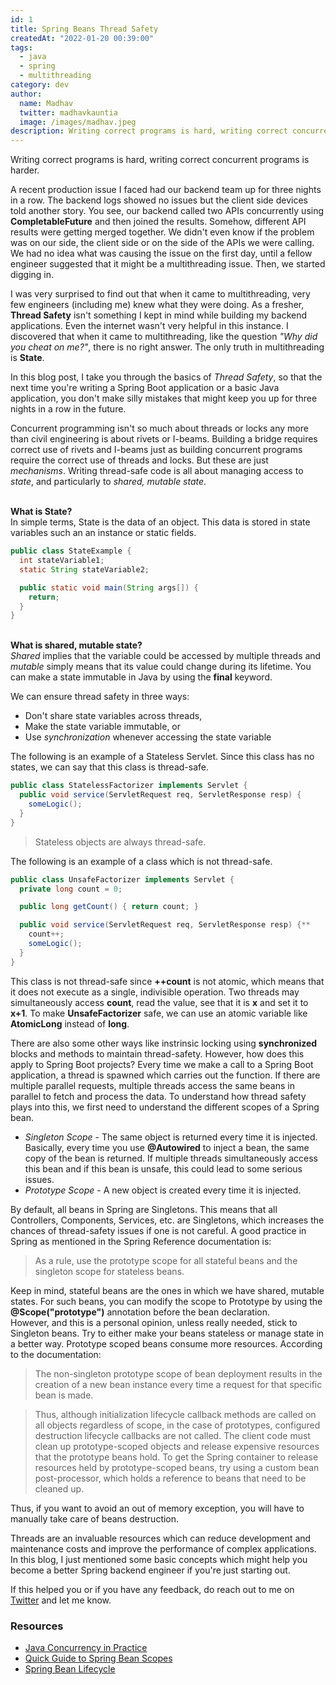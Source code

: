 ```yaml
---
id: 1
title: Spring Beans Thread Safety
createdAt: "2022-01-20 00:39:00"
tags:
  - java
  - spring
  - multithreading
category: dev
author:
  name: Madhav
  twitter: madhavkauntia
  image: /images/madhav.jpeg
description: Writing correct programs is hard, writing correct concurrent programs is harder. In this article, I discuss thread safety in Spring Boot applications.
---
```


Writing correct programs is hard, writing correct concurrent programs is harder.

A recent production issue I faced had our backend team up for three nights in a row. The backend logs showed no issues but the client side devices told another story. You see, our backend called two APIs concurrently using **CompletableFuture** and then joined the results. Somehow, different API results were getting merged together. We didn't even know if the problem was on our side, the client side or on the side of the APIs we were calling. We had no idea what was causing the issue on the first day, until a fellow engineer suggested that it might be a multithreading issue. Then, we started digging in.

I was very surprised to find out that when it came to multithreading, very few engineers (including me) knew what they were doing. As a fresher, **Thread Safety** isn't something I kept in mind while building my backend applications. Even the internet wasn't very helpful in this instance. I discovered that when it came to multithreading, like the question _"Why did you cheat on me?"_, there is no right answer. The only truth in multithreading is **State**.

In this blog post, I take you through the basics of _Thread Safety_, so that the next time you're writing a Spring Boot application or a basic Java application, you don't make silly mistakes that might keep you up for three nights in a row in the future.

Concurrent programming isn't so much about threads or locks any more than civil engineering is about rivets or I-beams. Building a bridge requires correct use of rivets and I-beams just as building concurrent programs require the correct use of threads and locks. But these are just _mechanisms_. Writing thread-safe code is all about managing access to _state_, and particularly to _shared, mutable state_.

\
**What is State?**\
In simple terms, State is the data of an object. This data is stored in state variables such an an instance or static fields.

```java
public class StateExample {
  int stateVariable1;
  static String stateVariable2;

  public static void main(String args[]) {
    return;
  }
}
```

\
**What is shared, mutable state?**\
_Shared_ implies that the variable could be accessed by multiple threads and _mutable_ simply means that its value could change during its lifetime. You can make a state immutable in Java by using the **final** keyword.

We can ensure thread safety in three ways:

- Don't share state variables across threads,
- Make the state variable immutable, or
- Use _synchronization_ whenever accessing the state variable

The following is an example of a Stateless Servlet. Since this class has no states, we can say that this class is thread-safe.

```java
public class StatelessFactorizer implements Servlet {
  public void service(ServletRequest req, ServletResponse resp) {
    someLogic();
  }
}
```

> Stateless objects are always thread-safe.

The following is an example of a class which is not thread-safe.

```java
public class UnsafeFactorizer implements Servlet {
  private long count = 0;

  public long getCount() { return count; }

  public void service(ServletRequest req, ServletResponse resp) {**
    count++;
    someLogic();
  }
}
```

This class is not thread-safe since **++count** is not atomic, which means that it does not execute as a single, indivisible operation. Two threads may simultaneously access **count**, read the value, see that it is **x** and set it to **x+1**. To make **UnsafeFactorizer** safe, we can use an atomic variable like **AtomicLong** instead of **long**.

There are also some other ways like instrinsic locking using **synchronized** blocks and methods to maintain thread-safety. However, how does this apply to Spring Boot projects? Every time we make a call to a Spring Boot application, a thread is spawned which carries out the function. If there are multiple parallel requests, multiple threads access the same beans in parallel to fetch and process the data. To understand how thread safety plays into this, we first need to understand the different scopes of a Spring bean.

- _Singleton Scope_ - The same object is returned every time it is injected. Basically, every time you use **@Autowired** to inject a bean, the same copy of the bean is returned. If multiple threads simultaneously access this bean and if this bean is unsafe, this could lead to some serious issues.
- _Prototype Scope_ - A new object is created every time it is injected.

By default, all beans in Spring are Singletons. This means that all Controllers, Components, Services, etc. are Singletons, which increases the chances of thread-safety issues if one is not careful. A good practice in Spring as mentioned in the Spring Reference documentation is:

> As a rule, use the prototype scope for all stateful beans and the singleton scope for stateless beans.

Keep in mind, stateful beans are the ones in which we have shared, mutable states. For such beans, you can modify the scope to Prototype by using the **@Scope("prototype")** annotation before the bean declaration.\
However, and this is a personal opinion, unless really needed, stick to Singleton beans. Try to either make your beans stateless or manage state in a better way. Prototype scoped beans consume more resources. According to the documentation:

> The non-singleton prototype scope of bean deployment results in the creation of a new bean instance every time a request for that specific bean is made.

> Thus, although initialization lifecycle callback methods are called on all objects regardless of scope, in the case of prototypes, configured destruction lifecycle callbacks are not called. The client code must clean up prototype-scoped objects and release expensive resources that the prototype beans hold. To get the Spring container to release resources held by prototype-scoped beans, try using a custom bean post-processor, which holds a reference to beans that need to be cleaned up.

Thus, if you want to avoid an out of memory exception, you will have to manually take care of beans destruction.

Threads are an invaluable resources which can reduce development and maintenance costs and improve the performance of complex applications. In this blog, I just mentioned some basic concepts which might help you become a better Spring backend engineer if you're just starting out.

If this helped you or if you have any feedback, do reach out to me on [Twitter](https://twitter.com/MadhavKauntia) and let me know.

### Resources

- [Java Concurrency in Practice](https://www.amazon.in/dp/B004V9OA84/ref=dp-kindle-redirect?_encoding=UTF8&btkr=1)
- [Quick Guide to Spring Bean Scopes](https://www.baeldung.com/spring-bean-scopes)
- [Spring Bean Lifecycle](https://dzone.com/articles/spring-bean-lifecycle)
